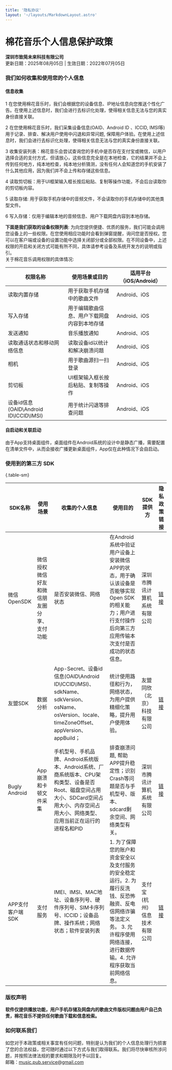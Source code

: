 ```yaml
---
title: '隐私协议'
layout: '~/layouts/MarkdownLayout.astro'
---
```


# 棉花音乐个人信息保护政策
**深圳市致简未来科技有限公司**  
更新日期：2025年08月05日 | 生效日期：2022年07月05日

### 我们如何收集和使用您的个人信息
#### 信息收集
1 在您使用棉花音乐时，我们会根据您的设备信息、IP地址信息向您推送个性化广告。在使用上述信息时，我们会进行去标识化处理，使得相关信息无法与您的真实身份直接关联。

2 在您使用棉花音乐时，我们采集设备信息(OAID、Android ID 、ICCID, IMSI等)用于记录、排查、解决用户使用中闪退和异常问题, 保障用户体验。在使用上述信息时，我们会进行去标识化处理，使得相关信息无法与您的真实身份直接关联。

3 收集安装列表：棉花音乐会尝试查询您的手机中是否存在支付宝或微信，以用户选择合适的支付方式，但请放心，这些信息完全是在本地检查，它的结果并不会上传到任何地方，纯本地检查，纯本地分析猜测，没有任何人会知道您的手机安装了什么其他应用，因为我们并不会上传和存储这些信息。

4 读取剪切板：用于UI框架输入框长按后粘贴、复制等操作功能，不会后台读取你的剪切板内容。

5 读取存储: 用于获取手机存储中的音频文件，不会读取你的手机存储中的其他类型文件。

6 写入存储：仅用于编辑本地的音频信息、用户下载网盘内容到本地存储。

**下面是我们获取的设备权限列表**:
为向您提供便捷、优质的服务，我们可能会调用您设备上的一些权限。在您使用相应功能时会看到弹窗提醒，询问您是否授权。您可以在客户端或设备的设置功能中选择关闭部分或全部权限。在不同设备中，上述权限的开启和关闭方式可能有所不同，具体请参考设备及系统开发方的说明或指引。  
关于棉花音乐调用权限的具体情况:

| 权限名称                               | 使用场景或目的               | 适用平台（iOS/Android）  |  
|------------------------------------|-----------------------|--------------------|
| 读取内置存储                             | 用于获取手机存储中的歌曲文件        |Android、iOS|
| 写入存储                               | 用于编辑歌曲信息、用户下载网盘内容到本地存储 |Android、iOS|
| 发送通知                               | 音乐播放通知                |Android、iOS|
| 读取通话状态和移动网络信息                      | 读取设备id以统计和解决崩溃问题      |Android、iOS|
| 相机                                 | 用于歌曲源扫一扫登录            |Android、iOS|
| 剪切板                                | UI框架输入框长按后粘贴、复制等操作    |Android、iOS|
| 设备id信息(OAID\Android ID\ICCID\IMSI) | 用于统计闪退等排查问题           |Android、iOS|

#### 自启动和关联启动
由于App支持桌面组件，桌面组件在Android系统的设计中是静态广播，需要配置在清单文件中，从而会接收广播更新桌面组件，App仅在此种情况下会自启动。

### 使用到的第三方 SDK
{.table-sm}

| SDK名称| 使用场景 | 收集的个人信息  | 使用目的 | SDK提供方  | 隐私政策链接 |
|------|-----|-----|-----|----------------|-------------------------------------------------------------------------------------------------------------------------------------------------------------------------------|
| 微信OpenSDK | 微信授权微信好友和微信朋友圈分享、支付功能              | 是否安装微信、网络状态    | 在Android系统中验证用户设备上安装微信APP的状态，用于确认该设备是否能够实现Open SDK的相关能力；用户进行支付操作后向第三方应用传输本次支付是否成功的状态信息。        | 深圳市腾讯计算机系统有限公司 | [链接](https://support.weixin.qq.com/cgi-bin/mmsupportacctnodeweb-bin/pages/RYiYJkLOrQwu0nb8)                                                                                   |
| 友盟SDK    | 数据分析 | App-Secret、设备id信息(OAID\Android ID\ICCID\IMSI)、sdkName、sdkVersion、osName、osVersion、locale、timeZoneOffset、appVersion、appBuild； | 统计使用路径和行为，网络状态，为用户提供精细化策略，提升用户使用体验。                                                            | 友盟同欣（北京）科技有限公司 | [链接](https://www.umeng.com/page/policy)                                                                                                                                       |
| Bugly Android | App崩溃和卡顿文件采集                       | 手机型号、手机品牌、Android系统版本、Android系统、厂商系统版本、CPU架构类型、设备是否Root、磁盘空间占用大小、SDCard空间占用大小、内存空间占用大小、网络类型、应用当前正在运行的进程名和PID              | 排查崩溃问题, 帮助APP提升稳定性；识别Crash等问题是否与手机型号、版本、sdcard剩余空间、网络类型有关。                                     | 深圳市腾讯计算机系统有限公司 | [链接](https://privacy.qq.com/document/preview/fc748b3d96224fdb825ea79e132c1a56)                                                                                                |
| APP支付客户端SDK | 支付服务                               | IMEI、IMSI、MAC地址、设备序列号、硬件序列号、SIM卡序列号、ICCID；设备品牌、操作系统；网络状态；软件安装列表                            | 1. 为了保障您的账户和资金安全以及支付服务的安全稳定运行。2. 为履行反洗钱、反恐怖融资、反电信网络诈骗等法定义务。 3. 允许程序使用网络连接，进行数据传输。4. 允许程序获取当前网络信息。 | 支付宝(杭州)信息技术有限公司 | [链接](https://opendocs.alipay.com/open/54/01g6qm#%E6%94%AF%E4%BB%98%E5%AE%9D%20App%20%E6%94%AF%E4%BB%98%E5%AE%A2%E6%88%B7%E7%AB%AF%20SDK%20%E9%9A%90%E7%A7%81%E6%94%BF%E7%AD%96) |


### 版权声明
**软件仅提供播放功能，用户手机存储及网盘内的歌曲文件版权问题由用户自己负责，棉花音乐不提供任何歌曲下载和信息检索。**

### 如何联系我们
如您对于本政策或相关事宜有任何问题，特别是认为我们的个人信息处理行为损害了您的合法权益，您可随时通过以下方式与我们取得联系。我们将尽快审核所涉问题，并按照法律法规的要求和期限及时予以回复。  
邮箱：music.pub.service@gmail.com

 

